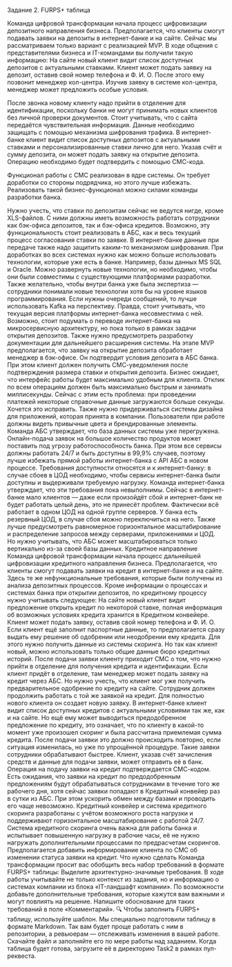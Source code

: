 Задание 2. FURPS+ таблица

Команда цифровой трансформации начала процесс цифровизации депозитного направления бизнеса. Предполагается, что клиенты смогут подавать заявки на депозиты в интернет-банке и на сайте. Сейчас мы рассматриваем только вариант с реализацией MVP. 
В ходе общения с представителями бизнеса и IT-командами вы получили такую информацию:
На сайте новый клиент видит список доступных депозитов с актуальными ставками. Клиент может подать заявку на депозит, оставив свой номер телефона и Ф. И. О. После этого ему позвонит менеджер кол-центра. Изучив заявку в системе кол-центра, менеджер может предложить особые условия.

После звонка новому клиенту надо прийти в отделение для идентификации, поскольку банки не могут принимать новых клиентов без личной проверки документов. Стоит учитывать, что с сайта передаётся чувствительная информация. Данные необходимо защищать с помощью механизма шифрования трафика.
В интернет-банке клиент видит список доступных депозитов с актуальными ставками и персонализированные ставки лично для него. Указав счёт и сумму депозита, он может подать заявку на открытие депозита. Операцию необходимо будет подтвердить с помощью СМС-кода.

Функционал работы с СМС реализован в ядре системы. Он требует доработки со стороны подрядчика, но этого лучше избежать. Реализовать такой бизнес-функционал можно силами команды разработки банка.

Нужно учесть, что ставки по депозитам сейчас не ведутся нигде, кроме XLS-файлов. С ними должны иметь возможность работать сотрудники как бэк-офиса депозитов, так и бэк-офиса кредитов. Возможно, эту функциональность стоит реализовать в АБС, как и весь текущий процесс согласования ставки по заявке. В интернет-банке данные при передаче также надо защитить каким-то механизмом шифрования.
При доработках во всех системах нужно как можно больше использовать технологии, которые уже есть в банке. Например, базы данных MS SQL и Oracle. Можно развернуть новые технологии, но необходимо, чтобы они были совместимы с существующими платформами разработки. Также желательно, чтобы внутри банка уже была экспертиза — сотрудники понимали новые технологии хотя бы на уровне языков программирования. Если нужны очереди сообщений, то лучше использовать Kafka на перспективу. Правда, стоит учитывать, что текущая версия платформы интернет-банка несовместима с ней. Возможно, стоит подумать о переводе интернет-банка на микросервисную архитектуру, но пока только в рамках задачи открытия депозитов. Также нужно предусмотреть разработку документации для дальнейшего расширения системы.
На этапе MVP предполагается, что заявку на открытие депозита обработает менеджер в бэк-офисе. Он подтвердит условия депозита в АБС банка. При этом клиент должен получить СМС-уведомления после подтверждения размера ставки и открытия депозита.
Бизнес ожидает, что интерфейс работы будет максимально удобным для клиента. Отклик по всем операциям должен быть максимально быстрым и занимать миллисекунды. Сейчас с этим есть проблема: при проведении платежей некоторые справочные данные загружаются больше секунды. Хочется это исправить. Также нужно придерживаться системы дизайна для приложений, которая принята в компании. Пользователи при работе должны видеть привычные цвета и брендированные элементы.
Команда АБС утверждает, что база данных системы уже перегружена. Онлайн-подача заявок на большое количество продуктов может поставить под угрозу работоспособность банка. При этом все сервисы должны работать 24/7 и быть доступны в 99,9% случаев, поэтому лучше избежать прямой работы интернет-банка с API АБС в новом процессе. Требования доступности относятся и к интернет-банку: в случае сбоев в ЦОД необходимо, чтобы сервисы интернет-банка были доступны и выдерживали требуемую нагрузку. Команда интернет-банка утверждает, что эти требования пока невыполнимы. Сейчас в интернет-банке мало клиентов — даже если произойдёт сбой и интернет-банк не будет работать целый день, это не принесёт проблем. Фактически всё работает в одном ЦОД на одной группе серверов. У банка есть резервный ЦОД, в случае сбоя можно переключиться на него. Также лучше предусмотреть равномерное горизонтальное масштабирование и распределение запросов между серверами, приложениями и ЦОД. Но нужно учитывать, что АБС может масштабироваться только вертикально из-за своей базы данных.
Кредитное направление
Команда цифровой трансформации начала процесс дальнейшей цифровизации кредитного направления бизнеса. Предполагается, что клиенты смогут подавать заявки на кредит в интернет-банке и на сайте.
Здесь те же нефункциональные требования, которые были получены из анализа депозитных процессов. Кроме информации о процессах и системах банка при открытии депозитов, по кредитному процессу нужно учитывать следующее:
На сайте новый клиент видит предложение открыть кредит по некоторой ставке, полная информация об возможных условиях кредита хранится в Кредитном конвейере. Клиент может подать заявку, оставив свой номер телефона и Ф. И. О. Если клиент ещё заполнит паспортные данные, то предполагается сразу выдать ему решение об одобрении или неодобрении ему кредита. Для этого нужно получить данные из системы скоринга. Но так как клиент новый, можно использовать только общие данные бюро кредитных историй. После подачи заявки клиенту приходит СМС о том, что нужно прийти в отделение для получения кредита и идентификации.
Если клиент придёт в отделение, там менеджер может подать заявку на кредит через АБС. Но нужно учесть, что клиент мог уже получить предварительное одобрение по кредиту на сайте. Сотрудник должен продолжить работать с той же заявкой на кредит. Для полностью нового клиента он создает новую заявку.
В интернет-банке клиент видит список доступных кредитов с актуальными условиями так же, как и на сайте. Но ещё ему может выводиться предодобренное предложение по кредиту, это означает, что по клиенту в какой-то момент уже произошел скоринг и была рассчитана приемлемая сумма кредита. После подачи заявки это должно происходить повторно, если ситуация изменилась, но уже по упрощённой процедуре. Такие заявки сотрудники обрабатывают быстрее. Клиент, указав счёт зачисления средств и данные для подачи заявки, может отправить её в банк. Операция на подачу заявки на кредит подтверждается СМС-кодом.
Есть ожидания, что заявки на кредит по предодобренным предложениям будут обрабатываться сотрудниками в течение того же рабочего дня, хотя сейчас заявки попадают в Кредитный конвейер раз в сутки из АБС. При этом ускорить обмен между базами и проводить его чаще невозможно. Кредитный конвейер и система кредитного скоринга разработаны с учётом возможного роста нагрузки и поддерживают горизонтальное масштабирование с работой 24/7.
Система кредитного скоринга очень важна для работы банка и испытывает повышенную нагрузку в рабочие часы, её не нужно нагружать дополнительными процессами по предрасчетам скорингов.
Предполагается добавить информирование клиента по СМС об изменении статуса заявки на кредит.
Что нужно сделать
Команда трансформации просит вас обобщить весь набор требований в формате FURPS+ таблицы:
Выделите архитектурно-значимые требования. В ходе работы учитывайте не только контекст из задания, но и информацию о системах компании из блока «IT-ландшафт компании».
По возможности добавьте дополнительные требования, которые кажутся вам важными и могут повлиять на решение. Напишите обоснование для таких требований в поле «Комментарий».
🔍 Чтобы заполнить FURPS+ таблицу, используйте шаблон.
Мы специально подготовили таблицу в формате Markdown. Так вам будет проще работать с ним в репозитории, а ревьюерам — отслеживать изменения в вашей работе.  Скачайте файл и заполняйте его по мере работы над заданием.
Когда таблица будет готова, загрузите её в директорию Task2 в рамках пул-реквеста.